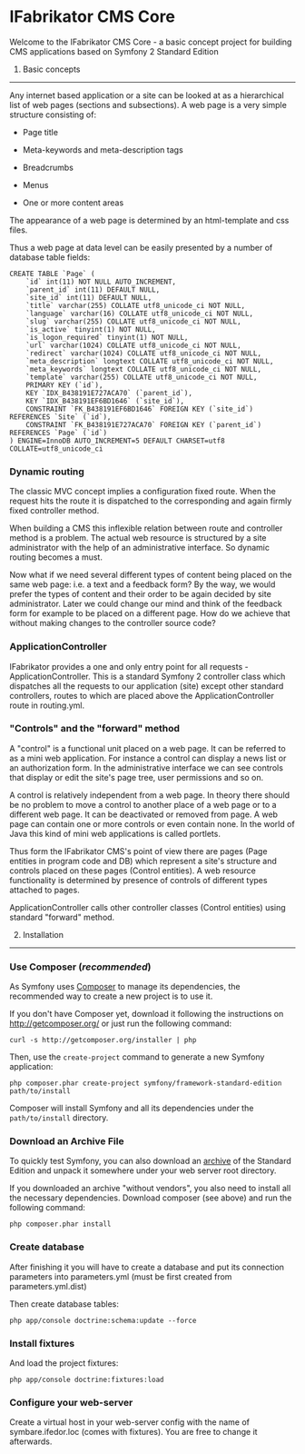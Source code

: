 IFabrikator CMS Core
========================

Welcome to the IFabrikator CMS Core - a basic concept project for
building CMS applications based on Symfony 2 Standard Edition


1) Basic concepts
----------------------------------

Any internet based application or a site can be looked at as a hierarchical list of
web pages (sections and subsections). A web page is a very simple structure consisting of:

  * Page title

  * Meta-keywords and meta-description tags

  * Breadcrumbs

  * Menus

  * One or more content areas

The appearance  of a web page is determined by an html-template and css files.

Thus a web page at data level can be easily presented by a number of database
table fields:

    CREATE TABLE `Page` (
        `id` int(11) NOT NULL AUTO_INCREMENT,
        `parent_id` int(11) DEFAULT NULL,
        `site_id` int(11) DEFAULT NULL,
        `title` varchar(255) COLLATE utf8_unicode_ci NOT NULL,
        `language` varchar(16) COLLATE utf8_unicode_ci NOT NULL,
        `slug` varchar(255) COLLATE utf8_unicode_ci NOT NULL,
        `is_active` tinyint(1) NOT NULL,
        `is_logon_required` tinyint(1) NOT NULL,
        `url` varchar(1024) COLLATE utf8_unicode_ci NOT NULL,
        `redirect` varchar(1024) COLLATE utf8_unicode_ci NOT NULL,
        `meta_description` longtext COLLATE utf8_unicode_ci NOT NULL,
        `meta_keywords` longtext COLLATE utf8_unicode_ci NOT NULL,
        `template` varchar(255) COLLATE utf8_unicode_ci NOT NULL,
        PRIMARY KEY (`id`),
        KEY `IDX_B438191E727ACA70` (`parent_id`),
        KEY `IDX_B438191EF6BD1646` (`site_id`),
        CONSTRAINT `FK_B438191EF6BD1646` FOREIGN KEY (`site_id`) REFERENCES `Site` (`id`),
        CONSTRAINT `FK_B438191E727ACA70` FOREIGN KEY (`parent_id`) REFERENCES `Page` (`id`)
    ) ENGINE=InnoDB AUTO_INCREMENT=5 DEFAULT CHARSET=utf8 COLLATE=utf8_unicode_ci


### Dynamic routing

The classic MVC concept implies a configuration fixed route. When the request hits the route it is dispatched
to the corresponding and again firmly fixed controller method.

When building a CMS this inflexible relation between route and controller method is a problem.
The actual web resource is structured by a site administrator with the help of
an administrative interface. So dynamic routing becomes a must.

Now what if we need several different types of content being placed on the same web page:
i.e. a text and a feedback form? By the way, we would prefer the types of content and their
order to be again decided by site administrator. Later we could change our mind and think of
the feedback form for example to be placed on a different page. How do we achieve that without
making changes to the controller source code?

### ApplicationController

IFabrikator provides a one and only entry point for all requests - ApplicationController.
This is a standard Symfony 2 controller class which dispatches all the requests to our
application (site) except other standard controllers, routes to which are placed above
the ApplicationController route in routing.yml.

### "Controls" and the "forward" method

A "control" is a functional unit placed on a web page. It can be referred to as a mini web
application. For instance a control can display a news list or an authorization form.
In the administrative interface we can see controls that display or edit the site's
page tree, user permissions and so on.

A control is relatively independent from a web page. In theory there should be no
problem to move a control to another place of a web page or to a different web page.
It can be deactivated or removed from page. A web page can contain one or more controls or
even contain none. In the world of Java this kind of mini web applications is called
portlets.

Thus form the IFabrikator CMS's point of view there are pages (Page entities in program code and DB)
which represent a site's structure and controls placed on these pages (Control entities). A web resource
functionality is determined by presence of controls of different types attached to pages.


ApplicationController calls other controller classes (Control entities) using standard "forward"
method.



2) Installation
-------------------------------------

### Use Composer (*recommended*)

As Symfony uses [Composer][2] to manage its dependencies, the recommended way
to create a new project is to use it.

If you don't have Composer yet, download it following the instructions on
http://getcomposer.org/ or just run the following command:

    curl -s http://getcomposer.org/installer | php

Then, use the `create-project` command to generate a new Symfony application:

    php composer.phar create-project symfony/framework-standard-edition path/to/install

Composer will install Symfony and all its dependencies under the
`path/to/install` directory.

### Download an Archive File

To quickly test Symfony, you can also download an [archive][3] of the Standard
Edition and unpack it somewhere under your web server root directory.

If you downloaded an archive "without vendors", you also need to install all
the necessary dependencies. Download composer (see above) and run the
following command:

    php composer.phar install

### Create database

After finishing it you will have to create a database and put its connection parameters into parameters.yml
(must be first created from parameters.yml.dist)

Then create database tables:

    php app/console doctrine:schema:update --force


### Install fixtures

And load the project fixtures:

    php app/console doctrine:fixtures:load


### Configure your web-server

Create a virtual host in your web-server config with the name of symbare.ifedor.loc (comes with fixtures). You
are free to change it afterwards.


[1]:  http://symfony.com/doc/2.3/book/installation.html
[2]:  http://getcomposer.org/
[3]:  http://symfony.com/download
